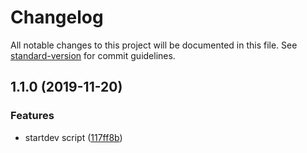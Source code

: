 # Changelog

All notable changes to this project will be documented in this file. See [standard-version](https://github.com/conventional-changelog/standard-version) for commit guidelines.

## 1.1.0 (2019-11-20)


### Features

* startdev script ([117ff8b](https://github.com/matiasbn/es6-boilerplate/commit/117ff8b))
